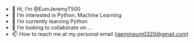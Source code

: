 - 👋 Hi, I’m @EumJeremyT500
- 👀 I’m interested in Python, Machine Learning
- 🌱 I’m currently learning Python
- 💞️ I’m looking to collaborate on ...
- 📫 How to reach me at my personal email (jaemineum0320@gmail.com)

<!---
EumJeremyT500/EumJeremyT500 is a ✨ special ✨ repository because its `README.md` (this file) appears on your GitHub profile.
You can click the Preview link to take a look at your changes.
--->
